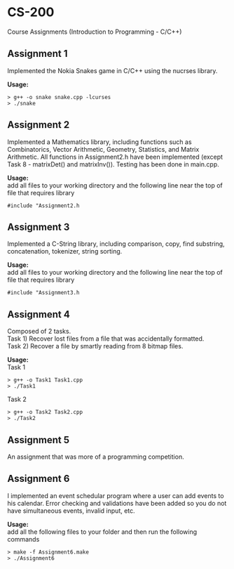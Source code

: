# CS-200
Course Assignments (Introduction to Programming - C/C++)

## Assignment 1
Implemented the Nokia Snakes game in C/C++ using the nucrses library.

**Usage:**  
```
> g++ -o snake snake.cpp -lcurses
> ./snake
```

## Assignment 2
Implemented a Mathematics library, including functions such as Combinatorics, Vector Arithmetic, Geometry, Statistics, and 
Matrix Arithmetic. All functions in Assignment2.h have been implemented (except Task 8 - matrixDet() and matrixInv()). Testing 
has been done in main.cpp.

**Usage:**  
add all files to your working directory and the following line near the top of file that requires library 
```
#include "Assignment2.h
```

## Assignment 3
Implemented a C-String library, including comparison, copy, find substring, concatenation, tokenizer, string sorting.

**Usage:**  
add all files to your working directory and the following line near the top of file that requires library 
```
#include "Assignment3.h
```

## Assignment 4
Composed of 2 tasks.  
Task 1) Recover lost files from a file that was accidentally formatted.  
Task 2) Recover a file by smartly reading from 8 bitmap files.

**Usage:**  
Task 1
```
> g++ -o Task1 Task1.cpp
> ./Task1
```
Task 2
```
> g++ -o Task2 Task2.cpp
> ./Task2
```

## Assignment 5
An assignment that was more of a programming competition.

## Assignment 6
I implemented an event schedular program where a user can add events to his calendar. Error checking and 
validations have been added so you do not have simultaneous events, invalid input, etc.

**Usage:**  
add all the following files to your folder and then run the following commands  
```
> make -f Assignment6.make
> ./Assignment6
```

